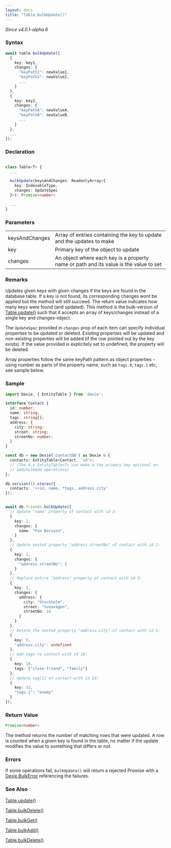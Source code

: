 ```yaml
---
layout: docs
title: "Table.bulkUpdate()"
---
```


*Since v4.0.1-alpha.6*

### Syntax

```ts
await table.bulkUpdate([
  {
    key: key1,
    changes: {
      "keyPath1": newValue1,
      "keyPath2": newValue2,
      ...
    }
  },
  {
    key: key2,
    changes: {
      "keyPathA": newValueA,
      "keyPathB": newValueB,
      ...
    }
  },
  ...
]);

```

### Declaration

```ts

class Table<T> {
  ...

  bulkUpdate(keysAndChanges: ReadonlyArray<{
    key: IndexableType,
    changes: UpdateSpec
  }>): Promise<number>

  ...
}
```

### Parameters

|                |                                                                                       |
| -------------- | ------------------------------------------------------------------------------------- |
| keysAndChanges | Array of entries containing the key to update and the updates to make                 |
| key            | Primary key of the object to update                                                   |
| changes        | An object where each key is a property name or path and its value is the value to set |

### Remarks

Updates given keys with given changes if the keys are found in the database table. If a key is not found, its corresponding changes wont be applied but the method will still succeed. The return value indicates how many keys were found (and updated).
This method is the bulk-version of [Table.update()](Table.update()) such that it accepts an array of keys/changes instead of a single key and changes-object.

The `UpdateSpec` provided in `changes` prop of each item can specify individual properties to be updated or deleted. Existing properties will be updated and non-existing properties will be added (if the row pointed out by the key exists). If the value provided is explicitely set to undefined, the property will be deleted.

Array properties follow the same keyPath pattern as object properties - using number as parts of the property name, such as `tags.0`, `tags.1` etc, see sample below.

### Sample

```ts
import Dexie, { EntityTable } from 'dexie';

interface Contact {
  id: number;
  name: string;
  tags: string[];
  address: {
    city: string;
    street: string;
    streetNo: number;
  }
}

const db = new Dexie('contactDB') as Dexie & {
  contacts: EntityTable<Contact, 'id'>;
  // (The 4.x EntityTable<T> can make a the primary key optional on
  // add/bulkAdd operations)
};

db.version(1).stores({
  contacts: '++id, name, *tags, address.city'
});


await db.friends.bulkUpdate([
  // Update "name" property of contact with id 2:
  {
    key: 2,
    changes: {
      name: "Foo Barsson",
    }
  },
  // Update nested property "address.streetNo" of contact with id 1:
  {
    key: 1,
    changes: {
      "address.streetNo": 2
    }
  },
  // Replace entire "address" property of contact with id 3:
  {
    key: 3,
    changes: {
      address: {
        city: "Stockholm".
        street: "Sveavägen",
        streetNo: 18
      }
    }
  },
  // Delete the nested property "address.city" of contact with id 5:
  {
    key: 5,
    "address.city": undefined
  },
  // Add tags to contact with id 18:
  {
    key: 18,
    tags: ["close-friend", "family"]
  },
  // Update tag[1] of contact with id 33:
  {
    key: 33,
    "tags.1": "enemy"
  }
]);

```

### Return Value

```ts
Promise<number>
```

The method returns the number of matching rows that were updated. A row is counted when a given key is found in the table, no matter if the update modifies the value to something that differs or not.

### Errors

If some operations fail, `bulkUpdate()` will return a rejected Promise with a
[Dexie.BulkError](/docs/DexieErrors/Dexie.BulkError) referencing the failures.


### See Also

[Table.update()](</docs/Table/Table.update()>)

[Table.bulkDelete()](</docs/Table/Table.bulkPut()>)

[Table.bulkGet()](</docs/Table/Table.bulkGet()>)

[Table.bulkAdd()](</docs/Table/Table.bulkAdd()>)

[Table.bulkDelete()](</docs/Table/Table.bulkDelete()>)

